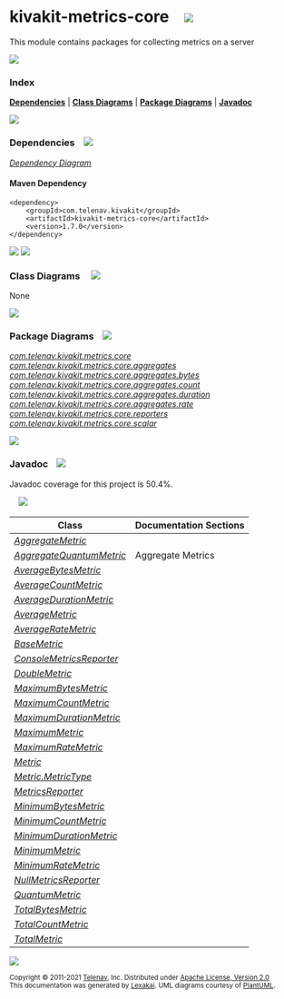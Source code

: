 [//]: # (start-user-text)



[//]: # (end-user-text)

# kivakit-metrics-core &nbsp;&nbsp; <img src="https://telenav.github.io/telenav-assets/images/icons/ruler-64.png" srcset="https://telenav.github.io/telenav-assets/images/icons/ruler-64-2x.png 2x"/>

This module contains packages for collecting metrics on a server

<img src="https://telenav.github.io/telenav-assets/images/separators/horizontal-line-512.png" srcset="https://telenav.github.io/telenav-assets/images/separators/horizontal-line-512-2x.png 2x"/>

### Index



[**Dependencies**](#dependencies) | [**Class Diagrams**](#class-diagrams) | [**Package Diagrams**](#package-diagrams) | [**Javadoc**](#javadoc)

<img src="https://telenav.github.io/telenav-assets/images/separators/horizontal-line-512.png" srcset="https://telenav.github.io/telenav-assets/images/separators/horizontal-line-512-2x.png 2x"/>

### Dependencies <a name="dependencies"></a> &nbsp;&nbsp; <img src="https://telenav.github.io/telenav-assets/images/icons/dependencies-32.png" srcset="https://telenav.github.io/telenav-assets/images/icons/dependencies-32-2x.png 2x"/>

[*Dependency Diagram*](https://www.kivakit.org/1.7.0/lexakai/kivakit-extensions/kivakit-metrics/core/documentation/diagrams/dependencies.svg)

#### Maven Dependency

    <dependency>
        <groupId>com.telenav.kivakit</groupId>
        <artifactId>kivakit-metrics-core</artifactId>
        <version>1.7.0</version>
    </dependency>

<img src="https://telenav.github.io/telenav-assets/images/separators/horizontal-line-128.png" srcset="https://telenav.github.io/telenav-assets/images/separators/horizontal-line-128-2x.png 2x"/>

[//]: # (start-user-text)



[//]: # (end-user-text)

<img src="https://telenav.github.io/telenav-assets/images/separators/horizontal-line-128.png" srcset="https://telenav.github.io/telenav-assets/images/separators/horizontal-line-128-2x.png 2x"/>

### Class Diagrams <a name="class-diagrams"></a> &nbsp; &nbsp; <img src="https://telenav.github.io/telenav-assets/images/icons/diagram-40.png" srcset="https://telenav.github.io/telenav-assets/images/icons/diagram-40-2x.png 2x"/>

None

<img src="https://telenav.github.io/telenav-assets/images/separators/horizontal-line-128.png" srcset="https://telenav.github.io/telenav-assets/images/separators/horizontal-line-128-2x.png 2x"/>

### Package Diagrams <a name="package-diagrams"></a> &nbsp;&nbsp; <img src="https://telenav.github.io/telenav-assets/images/icons/box-24.png" srcset="https://telenav.github.io/telenav-assets/images/icons/box-24-2x.png 2x"/>

[*com.telenav.kivakit.metrics.core*](https://www.kivakit.org/1.7.0/lexakai/kivakit-extensions/kivakit-metrics/core/documentation/diagrams/com.telenav.kivakit.metrics.core.svg)  
[*com.telenav.kivakit.metrics.core.aggregates*](https://www.kivakit.org/1.7.0/lexakai/kivakit-extensions/kivakit-metrics/core/documentation/diagrams/com.telenav.kivakit.metrics.core.aggregates.svg)  
[*com.telenav.kivakit.metrics.core.aggregates.bytes*](https://www.kivakit.org/1.7.0/lexakai/kivakit-extensions/kivakit-metrics/core/documentation/diagrams/com.telenav.kivakit.metrics.core.aggregates.bytes.svg)  
[*com.telenav.kivakit.metrics.core.aggregates.count*](https://www.kivakit.org/1.7.0/lexakai/kivakit-extensions/kivakit-metrics/core/documentation/diagrams/com.telenav.kivakit.metrics.core.aggregates.count.svg)  
[*com.telenav.kivakit.metrics.core.aggregates.duration*](https://www.kivakit.org/1.7.0/lexakai/kivakit-extensions/kivakit-metrics/core/documentation/diagrams/com.telenav.kivakit.metrics.core.aggregates.duration.svg)  
[*com.telenav.kivakit.metrics.core.aggregates.rate*](https://www.kivakit.org/1.7.0/lexakai/kivakit-extensions/kivakit-metrics/core/documentation/diagrams/com.telenav.kivakit.metrics.core.aggregates.rate.svg)  
[*com.telenav.kivakit.metrics.core.reporters*](https://www.kivakit.org/1.7.0/lexakai/kivakit-extensions/kivakit-metrics/core/documentation/diagrams/com.telenav.kivakit.metrics.core.reporters.svg)  
[*com.telenav.kivakit.metrics.core.scalar*](https://www.kivakit.org/1.7.0/lexakai/kivakit-extensions/kivakit-metrics/core/documentation/diagrams/com.telenav.kivakit.metrics.core.scalar.svg)

<img src="https://telenav.github.io/telenav-assets/images/separators/horizontal-line-128.png" srcset="https://telenav.github.io/telenav-assets/images/separators/horizontal-line-128-2x.png 2x"/>

### Javadoc <a name="javadoc"></a> &nbsp;&nbsp; <img src="https://telenav.github.io/telenav-assets/images/icons/books-24.png" srcset="https://telenav.github.io/telenav-assets/images/icons/books-24-2x.png 2x"/>

Javadoc coverage for this project is 50.4%.  
  
&nbsp; &nbsp; <img src="https://telenav.github.io/telenav-assets/images/meters/meter-50-96.png" srcset="https://telenav.github.io/telenav-assets/images/meters/meter-50-96-2x.png 2x"/>




| Class | Documentation Sections |
|---|---|
| [*AggregateMetric*](https://www.kivakit.org/1.7.0/javadoc/kivakit-extensions/kivakit.metrics.core/////////////////////////////////////////////////.html) |  |  
| [*AggregateQuantumMetric*](https://www.kivakit.org/1.7.0/javadoc/kivakit-extensions/kivakit.metrics.core///////////////////////////////////////////////////////////////////.html) | Aggregate Metrics |  
| [*AverageBytesMetric*](https://www.kivakit.org/1.7.0/javadoc/kivakit-extensions/kivakit.metrics.core/////////////////////////////////////////////////////////////////////.html) |  |  
| [*AverageCountMetric*](https://www.kivakit.org/1.7.0/javadoc/kivakit-extensions/kivakit.metrics.core/////////////////////////////////////////////////////////////////////.html) |  |  
| [*AverageDurationMetric*](https://www.kivakit.org/1.7.0/javadoc/kivakit-extensions/kivakit.metrics.core///////////////////////////////////////////////////////////////////////////.html) |  |  
| [*AverageMetric*](https://www.kivakit.org/1.7.0/javadoc/kivakit-extensions/kivakit.metrics.core//////////////////////////////////////////////////////////.html) |  |  
| [*AverageRateMetric*](https://www.kivakit.org/1.7.0/javadoc/kivakit-extensions/kivakit.metrics.core///////////////////////////////////////////////////////////////////.html) |  |  
| [*BaseMetric*](https://www.kivakit.org/1.7.0/javadoc/kivakit-extensions/kivakit.metrics.core////////////////////////////////////////////.html) |  |  
| [*ConsoleMetricsReporter*](https://www.kivakit.org/1.7.0/javadoc/kivakit-extensions/kivakit.metrics.core//////////////////////////////////////////////////////////////////.html) |  |  
| [*DoubleMetric*](https://www.kivakit.org/1.7.0/javadoc/kivakit-extensions/kivakit.metrics.core/////////////////////////////////////////////////////.html) |  |  
| [*MaximumBytesMetric*](https://www.kivakit.org/1.7.0/javadoc/kivakit-extensions/kivakit.metrics.core/////////////////////////////////////////////////////////////////////.html) |  |  
| [*MaximumCountMetric*](https://www.kivakit.org/1.7.0/javadoc/kivakit-extensions/kivakit.metrics.core/////////////////////////////////////////////////////////////////////.html) |  |  
| [*MaximumDurationMetric*](https://www.kivakit.org/1.7.0/javadoc/kivakit-extensions/kivakit.metrics.core///////////////////////////////////////////////////////////////////////////.html) |  |  
| [*MaximumMetric*](https://www.kivakit.org/1.7.0/javadoc/kivakit-extensions/kivakit.metrics.core//////////////////////////////////////////////////////////.html) |  |  
| [*MaximumRateMetric*](https://www.kivakit.org/1.7.0/javadoc/kivakit-extensions/kivakit.metrics.core///////////////////////////////////////////////////////////////////.html) |  |  
| [*Metric*](https://www.kivakit.org/1.7.0/javadoc/kivakit-extensions/kivakit.metrics.core////////////////////////////////////////.html) |  |  
| [*Metric.MetricType*](https://www.kivakit.org/1.7.0/javadoc/kivakit-extensions/kivakit.metrics.core///////////////////////////////////////////////////.html) |  |  
| [*MetricsReporter*](https://www.kivakit.org/1.7.0/javadoc/kivakit-extensions/kivakit.metrics.core/////////////////////////////////////////////////.html) |  |  
| [*MinimumBytesMetric*](https://www.kivakit.org/1.7.0/javadoc/kivakit-extensions/kivakit.metrics.core/////////////////////////////////////////////////////////////////////.html) |  |  
| [*MinimumCountMetric*](https://www.kivakit.org/1.7.0/javadoc/kivakit-extensions/kivakit.metrics.core/////////////////////////////////////////////////////////////////////.html) |  |  
| [*MinimumDurationMetric*](https://www.kivakit.org/1.7.0/javadoc/kivakit-extensions/kivakit.metrics.core///////////////////////////////////////////////////////////////////////////.html) |  |  
| [*MinimumMetric*](https://www.kivakit.org/1.7.0/javadoc/kivakit-extensions/kivakit.metrics.core//////////////////////////////////////////////////////////.html) |  |  
| [*MinimumRateMetric*](https://www.kivakit.org/1.7.0/javadoc/kivakit-extensions/kivakit.metrics.core///////////////////////////////////////////////////////////////////.html) |  |  
| [*NullMetricsReporter*](https://www.kivakit.org/1.7.0/javadoc/kivakit-extensions/kivakit.metrics.core///////////////////////////////////////////////////////////////.html) |  |  
| [*QuantumMetric*](https://www.kivakit.org/1.7.0/javadoc/kivakit-extensions/kivakit.metrics.core//////////////////////////////////////////////////////.html) |  |  
| [*TotalBytesMetric*](https://www.kivakit.org/1.7.0/javadoc/kivakit-extensions/kivakit.metrics.core///////////////////////////////////////////////////////////////////.html) |  |  
| [*TotalCountMetric*](https://www.kivakit.org/1.7.0/javadoc/kivakit-extensions/kivakit.metrics.core///////////////////////////////////////////////////////////////////.html) |  |  
| [*TotalMetric*](https://www.kivakit.org/1.7.0/javadoc/kivakit-extensions/kivakit.metrics.core////////////////////////////////////////////////////////.html) |  |  

[//]: # (start-user-text)



[//]: # (end-user-text)

<img src="https://telenav.github.io/telenav-assets/images/separators/horizontal-line-512.png" srcset="https://telenav.github.io/telenav-assets/images/separators/horizontal-line-512-2x.png 2x"/>

<sub>Copyright &#169; 2011-2021 [Telenav](https://telenav.com), Inc. Distributed under [Apache License, Version 2.0](LICENSE)</sub>  
<sub>This documentation was generated by [Lexakai](https://lexakai.org). UML diagrams courtesy of [PlantUML](https://plantuml.com).</sub>
